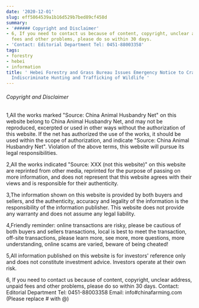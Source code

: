```yaml
---
date: '2020-12-01'
slug: eff5864539a1b16d529b7bed89cf458d
summary:
- '###### Copyright and Disclaimer'
- 6, If you need to contact us because of content, copyright, unclear address, unpaid
  fees and other problems, please do so within 30 days.
- 'Contact: Editorial Department Tel: 0451-88003358'
tags:
- forestry
- hebei
- information
title: ' Hebei Forestry and Grass Bureau Issues Emergency Notice to Crack Down on
  Indiscriminate Hunting and Trafficking of Wildlife '
---
```


 ###### Copyright and Disclaimer

1,All the works marked "Source: China Animal Husbandry Net" on this website belong to China Animal Husbandry Net, and may not be reproduced, excerpted or used in other ways without the authorization of this website. If the net has authorized the use of the works, it should be used within the scope of authorization, and indicate "Source: China Animal Husbandry Net". Violation of the above terms, this website will pursue its legal responsibilities.

2,All the works indicated "Source: XXX (not this website)" on this website are reprinted from other media, reprinted for the purpose of passing on more information, and does not represent that this website agrees with their views and is responsible for their authenticity.

3,The information shown on this website is provided by both buyers and sellers, and the authenticity, accuracy and legality of the information is the responsibility of the information publisher. This website does not provide any warranty and does not assume any legal liability.

4,Friendly reminder: online transactions are risky, please be cautious of both buyers and sellers transactions, local is best to meet the transaction, off-site transactions, please learn more, see more, more questions, more understanding, online scams are varied, beware of being cheated!

5,All information published on this website is for investors' reference only and does not constitute investment advice. Investors operate at their own risk.

6, If you need to contact us because of content, copyright, unclear address, unpaid fees and other problems, please do so within 30 days. Contact: Editorial Department Tel: 0451-88003358
Email: info#chinafarming.com (Please replace # with @)

 
        